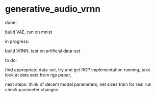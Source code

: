 # generative_audio_vrnn
done:

build VAE, run on mnist

in progress:

build VRNN, test on artificial data-set

to do:

find appropriate data-set,
try and get RGP implementation running,
take look at data sets from rgp paper,

next steps:
think of decent model parameters, net sizes
train for real
run check
parameter changes
